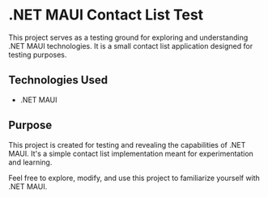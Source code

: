 # .NET MAUI Contact List Test

This project serves as a testing ground for exploring and understanding .NET MAUI technologies. It is a small contact list application designed for testing purposes.

## Technologies Used

- .NET MAUI

## Purpose

This project is created for testing and revealing the capabilities of .NET MAUI. It's a simple contact list implementation meant for experimentation and learning.

Feel free to explore, modify, and use this project to familiarize yourself with .NET MAUI.